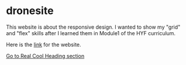 # dronesite

This website is about the responsive design. I wanted to show my "grid" and "flex" skills after I learned them in Module1 of the HYF curriculum. 

Here is the [link](#https://drone-website-responsive.netlify.app/) for the website.


[Go to Real Cool Heading section](#real-cool-heading)
